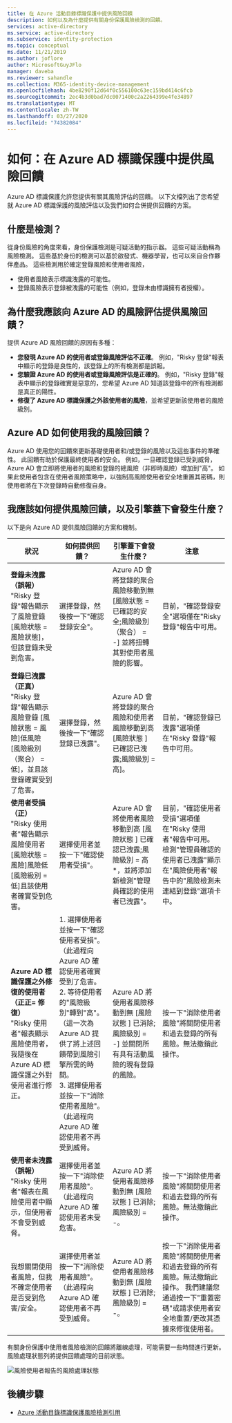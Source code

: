 ```yaml
---
title: 在 Azure 活動目錄標識保護中提供風險回饋
description: 如何以及為什麼提供有關身份保護風險檢測的回饋。
services: active-directory
ms.service: active-directory
ms.subservice: identity-protection
ms.topic: conceptual
ms.date: 11/21/2019
ms.author: joflore
author: MicrosoftGuyJFlo
manager: daveba
ms.reviewer: sahandle
ms.collection: M365-identity-device-management
ms.openlocfilehash: 4be8290f12d64f0c556100c63ec159bd414c6fcb
ms.sourcegitcommit: 2ec4b3d0bad7dc0071400c2a2264399e4fe34897
ms.translationtype: MT
ms.contentlocale: zh-TW
ms.lasthandoff: 03/27/2020
ms.locfileid: "74382084"
---
```

# <a name="how-to-give-risk-feedback-in-azure-ad-identity-protection"></a>如何：在 Azure AD 標識保護中提供風險回饋

Azure AD 標識保護允許您提供有關其風險評估的回饋。 以下文檔列出了您希望就 Azure AD 標識保護的風險評估以及我們如何合併提供回饋的方案。

## <a name="what-is-a-detection"></a>什麼是檢測？

從身份風險的角度來看，身份保護檢測是可疑活動的指示器。 這些可疑活動稱為風險檢測。 這些基於身份的檢測可以基於啟發式、機器學習，也可以來自合作夥伴產品。 這些檢測用於確定登錄風險和使用者風險，

* 使用者風險表示標識洩露的可能性。
* 登錄風險表示登錄被洩露的可能性（例如，登錄未由標識擁有者授權）。

## <a name="why-should-i-give-risk-feedback-to-azure-ads-risk-assessments"></a>為什麼我應該向 Azure AD 的風險評估提供風險回饋？ 

提供 Azure AD 風險回饋的原因有多種：

- **您發現 Azure AD 的使用者或登錄風險評估不正確**。 例如，"Risky 登錄"報表中顯示的登錄是良性的，該登錄上的所有檢測都是誤報。
- **您驗證 Azure AD 的使用者或登錄風險評估是正確的**。 例如，"Risky 登錄"報表中顯示的登錄確實是惡意的，您希望 Azure AD 知道該登錄中的所有檢測都是真正的陽性。
- **修復了 Azure AD 標識保護之外該使用者的風險**，並希望更新該使用者的風險級別。

## <a name="how-does-azure-ad-use-my-risk-feedback"></a>Azure AD 如何使用我的風險回饋？

Azure AD 使用您的回饋來更新基礎使用者和/或登錄的風險以及這些事件的準確性。 此回饋有助於保護最終使用者的安全。 例如，一旦確認登錄已受到威脅，Azure AD 會立即將使用者的風險和登錄的總風險（非即時風險）增加到"高"。 如果此使用者包含在使用者風險策略中，以強制高風險使用者安全地重置其密碼，則使用者將在下次登錄時自動修復自身。

## <a name="how-should-i-give-risk-feedback-and-what-happens-under-the-hood"></a>我應該如何提供風險回饋，以及引擎蓋下會發生什麼？

以下是向 Azure AD 提供風險回饋的方案和機制。

| 狀況 | 如何提供回饋？ | 引擎蓋下會發生什麼？ | 注意 |
| --- | --- | --- | --- |
| **登錄未洩露（誤報）** <br> "Risky 登錄"報告顯示了風險登錄[風險狀態 = 風險狀態]，但該登錄未受到危害。 | 選擇登錄，然後按一下"確認登錄安全"。 | Azure AD 會將登錄的聚合風險移動到無 [風險狀態 = 已確認的安全;風險級別（聚合） = -] 並將扭轉其對使用者風險的影響。 | 目前，"確認登錄安全"選項僅在"Risky 登錄"報告中可用。 |
| **登錄已洩露（正真）** <br> "Risky 登錄"報告顯示風險登錄 [風險狀態 = 風險]低風險 [風險級別（聚合） = 低]，並且該登錄確實受到了危害。 | 選擇登錄，然後按一下"確認登錄已洩露"。 | Azure AD 會將登錄的聚合風險和使用者風險移動到高 [風險狀態 ] 已確認已洩露;風險級別 = 高]。 | 目前，"確認登錄已洩露"選項僅在"Risky 登錄"報告中可用。 |
| **使用者受損（正）** <br> "Risky 使用者"報告顯示風險使用者 [風險狀態 = 風險]風險低 [風險級別 = 低]且該使用者確實受到危害。 | 選擇使用者並按一下"確認使用者受損"。 | Azure AD 會將使用者風險移動到高 [風險狀態 ] 已確認已洩露;風險級別 = 高*，並將添加新檢測"管理員確認的使用者已洩露"。 | 目前，"確認使用者受損"選項僅在"Risky 使用者"報告中可用。 <br> 檢測"管理員確認的使用者已洩露"顯示在"風險使用者"報告中的"風險檢測未連結到登錄"選項卡中。 |
| **Azure AD 標識保護之外修復的使用者（正正= 修復）** <br> "Risky 使用者"報表顯示風險使用者，我隨後在 Azure AD 標識保護之外對使用者進行修正。 | 1. 選擇使用者並按一下"確認使用者受損"。 （此過程向 Azure AD 確認使用者確實受到了危害。 <br> 2. 等待使用者的"風險級別"轉到"高"。 （這一次為 Azure AD 提供了將上述回饋帶到風險引擎所需的時間。 <br> 3. 選擇使用者並按一下"消除使用者風險"。 （此過程向 Azure AD 確認使用者不再受到威脅。 |  Azure AD 將使用者風險移動到無 [風險狀態 ] 已消除;風險級別 = -] 並關閉所有具有活動風險的現有登錄的風險。 | 按一下"消除使用者風險"將關閉使用者和過去登錄的所有風險。無法撤銷此操作。 |
| **使用者未洩露（誤報）** <br> "Risky 使用者"報表在風險使用者中顯示，但使用者不會受到威脅。 | 選擇使用者並按一下"消除使用者風險"。 （此過程向 Azure AD 確認使用者未受危害。 | Azure AD 將使用者風險移動到無 [風險狀態 ] 已消除;風險級別 = -。 | 按一下"消除使用者風險"將關閉使用者和過去登錄的所有風險。無法撤銷此操作。 |
| 我想關閉使用者風險，但我不確定使用者是否受到危害/安全。 | 選擇使用者並按一下"消除使用者風險"。 （此過程向 Azure AD 確認使用者不再受到威脅。 | Azure AD 將使用者風險移動到無 [風險狀態 ] 已消除;風險級別 = -。 | 按一下"消除使用者風險"將關閉使用者和過去登錄的所有風險。無法撤銷此操作。 我們建議您通過按一下"重置密碼"或請求使用者安全地重置/更改其憑據來修復使用者。 |

有關身份保護中使用者風險檢測的回饋將離線處理，可能需要一些時間進行更新。 風險處理狀態列將提供回饋處理的目前狀態。

![風險使用者報告的風險處理狀態](./media/howto-identity-protection-risk-feedback/risky-users-provide-feedback.png)

## <a name="next-steps"></a>後續步驟

- [Azure 活動目錄標識保護風險檢測引用](risk-events-reference.md)
